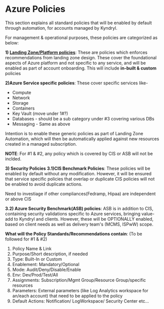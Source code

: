 # Azure Policies 

This section explains all standard policies that will be enabled by default through automation, for accounts managed by Kyndryl. 

For management & operational purposes, these policies are categorized as below:

**1) [Landing Zone/Platform policies](https://kyndryl.box.com/s/4q768sulnti9qbtrh45dmglizblbojb8)**: These are policies which enforces recommendations from landing zone design. These cover the foundational aspects of Azure platform and not specific to any service, and will be enabled as part of account onboarding.
This will include **in-built & custom** policies

**2)Azure Service specific policies**: These cover specific services like-
* Compute 
* Network
* Storage
* Containers
* Key Vault (move under 1#?)
* Databases - should be a sub category under #3 covering various DBs
* Messaging - Same as above

Intention is to enable these generic policies as part of Landing Zone Automation, which will then be automatically applied against new resources created in a managed subscription.

**NOTE**: For #1 & #2, any policy which is covered by CIS or ASB will not be inclded.


**3) Security Policies**
**3.1)CIS Benchmark Policies**: These policies will be enabled by default without any modification. However, it will be ensured that service specific policies that overlap or duplicate CIS policies will not be enabled to avoid duplicate actions.

Need to investiage if other compliances(Fedramp, Hipaa) are independent or above CIS

**3.2) Azure Security Benchmark(ASB) policies**:
ASB is in addition to CIS, containing security validations specific to Azure services, bringing value-add to Kyndryl and clients.
However, these will be OPTIONALLY enabled, based on client needs as well as delivery team's (MCMS, ISPwW) scope. 


**What will the Policy Standards/Recommendations contain**: (To be followed for #1 & #2)

1. Policy Name & Link
2. Purpose/Short description, if needed
3. Type: Built-In or Custom
3. Enablement: Mandatory/Optional
4. Mode: Audit/Deny/Disable/Enable
5. Env: Dev/Prod/Test/All
6. Assignments: Subscription/Mgmt Group/Resource Group/specific resources
7. Parameters: External parameters (like Log Analytics workspace for an/each account) that need to be applied to the policy
8. Default Actions: Notification/ LogWorkspace/ Security Center etc...


